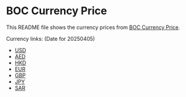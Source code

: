 # BOC Currency Price

This README file shows the currency prices from [BOC Currency Price](https://www.boc.cn/sourcedb/whpj/).

Currency links: (Date for 20250405)

- [USD](https://bocurrencyprice.techina.science/BOC_CURRENCY_PRICE/USD/20250405.json)
- [AED](https://bocurrencyprice.techina.science/BOC_CURRENCY_PRICE/AED/20250405.json)
- [HKD](https://bocurrencyprice.techina.science/BOC_CURRENCY_PRICE/HKD/20250405.json)
- [EUR](https://bocurrencyprice.techina.science/BOC_CURRENCY_PRICE/EUR/20250405.json)
- [GBP](https://bocurrencyprice.techina.science/BOC_CURRENCY_PRICE/GBP/20250405.json)
- [JPY](https://bocurrencyprice.techina.science/BOC_CURRENCY_PRICE/JPY/20250405.json)
- [SAR](https://bocurrencyprice.techina.science/BOC_CURRENCY_PRICE/SAR/20250405.json)
